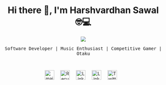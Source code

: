 <h1 align='center'> Hi there 👋, I'm Harshvardhan Sawal  🤓💻 </h1>

<p align='center'>
  <a href="#"><img src="https://visitor-badge.laobi.icu/badge?page_id=PrinceCrypto.PrinceCrypto"></a>
</p>

<!--**PrinceCrypto/PrinceCrypto** is a ✨ _special_ ✨ repository because its `README.md` (this file) appears on your GitHub profile.

Here are some ideas to get you started:

- 🔭 I’m currently working on ...
- 🌱 I’m currently learning ...
- 👯 I’m looking to collaborate on ...
- 🤓 I’m looking for help with ...
- 💬 Ask me about ...
- 📫 How to reach me: ...
- 😄 Pronouns: ...
- ⚡ Fun fact: ...
-->
<p align='center'> <samp>Software Developer | Music Enthusiast | Competitive Gamer | Otaku</samp></p>
<br>

<p align="center">
 <a href="mailto:hv.sawal@gmail.com"><img src="https://github.com/PrinceCrypto/PrinceCrypto/blob/master/gmail.svg" width="30px" alt="mail"></a> &nbsp; &nbsp;
   <a href="https://github.com/PrinceCrypto"><img src="https://github.com/PrinceCrypto/PrinceCrypto/blob/master/github.svg" width="30px" alt="Recursion"></a> &nbsp; &nbsp;
  <a href="https://www.linkedin.com/in/harshvardhansawal/"><img src="https://github.com/PrinceCrypto/PrinceCrypto/blob/master/linkedin.svg" width="30px" alt="LinkedIn"></a> &nbsp; &nbsp;
 <a href="https://discord.com/users/PCrypto#8386"><img src="https://github.com/PrinceCrypto/PrinceCrypto/blob/master/discord.svg" width="30px" alt="LinkedIn"></a> &nbsp; &nbsp;
  <a href="https://twitter.com/hvsawal"><img src="https://github.com/PrinceCrypto/PrinceCrypto/blob/master/twitter.svg" width="30px" alt="Twitter"></a> &nbsp; &nbsp;
</p>
